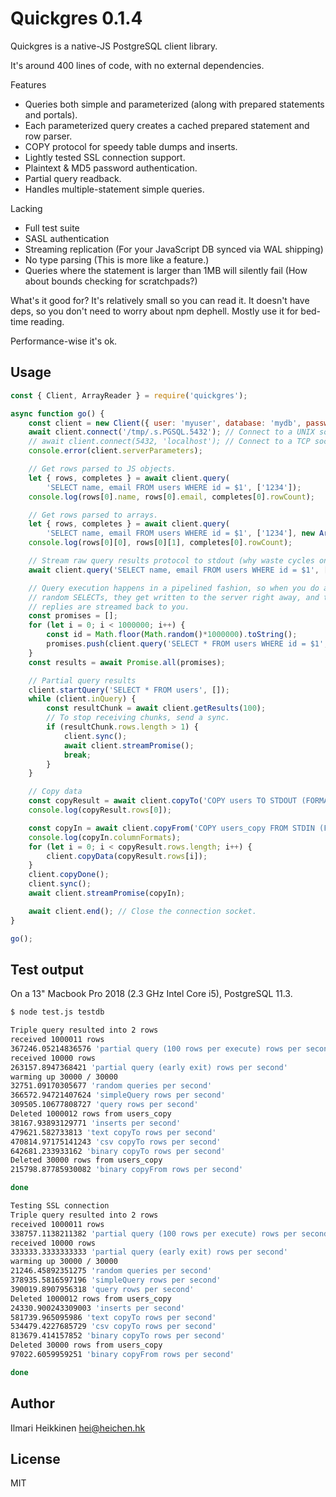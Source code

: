 # Quickgres 0.1.4

Quickgres is a native-JS PostgreSQL client library.

It's around 400 lines of code, with no external dependencies.

Features
 * Queries both simple and parameterized (along with prepared statements and portals).
 * Each parameterized query creates a cached prepared statement and row parser.
 * COPY protocol for speedy table dumps and inserts.
 * Lightly tested SSL connection support.
 * Plaintext & MD5 password authentication.
 * Partial query readback.
 * Handles multiple-statement simple queries.

Lacking
 * Full test suite
 * SASL authentication
 * Streaming replication (For your JavaScript DB synced via WAL shipping)
 * No type parsing (This is more like a feature.)
 * Queries where the statement is larger than 1MB will silently fail (How about bounds checking for scratchpads?)

What's it good for? It's relatively small so you can read it. It doesn't have deps, so you don't need to worry about npm dephell. Mostly use it for bed-time reading.

Performance-wise it's ok.


## Usage 

```javascript
const { Client, ArrayReader } = require('quickgres'); 

async function go() {
    const client = new Client({ user: 'myuser', database: 'mydb', password: 'mypass' });
    await client.connect('/tmp/.s.PGSQL.5432'); // Connect to a UNIX socket.
    // await client.connect(5432, 'localhost'); // Connect to a TCP socket.
    console.error(client.serverParameters);

    // Get rows parsed to JS objects.
    let { rows, completes } = await client.query(
        'SELECT name, email FROM users WHERE id = $1', ['1234']);
    console.log(rows[0].name, rows[0].email, completes[0].rowCount);

    // Get rows parsed to arrays.
    let { rows, completes } = await client.query(
        'SELECT name, email FROM users WHERE id = $1', ['1234'], new ArrayReader());
    console.log(rows[0][0], rows[0][1], completes[0].rowCount);

    // Stream raw query results protocol to stdout (why waste cycles on parsing data...)
    await client.query('SELECT name, email FROM users WHERE id = $1', ['1234'], process.stdout);

    // Query execution happens in a pipelined fashion, so when you do a million 
    // random SELECTs, they get written to the server right away, and the server
    // replies are streamed back to you.
    const promises = [];
    for (let i = 0; i < 1000000; i++) {
        const id = Math.floor(Math.random()*1000000).toString();
        promises.push(client.query('SELECT * FROM users WHERE id = $1', [id]));
    }
    const results = await Promise.all(promises);

    // Partial query results
    client.startQuery('SELECT * FROM users', []);
    while (client.inQuery) {
        const resultChunk = await client.getResults(100);
        // To stop receiving chunks, send a sync.
        if (resultChunk.rows.length > 1) {
            client.sync();
            await client.streamPromise();
            break;
        }
    }

    // Copy data
    const copyResult = await client.copyTo('COPY users TO STDOUT (FORMAT binary)');
    console.log(copyResult.rows[0]);

    const copyIn = await client.copyFrom('COPY users_copy FROM STDIN (FORMAT binary)');
    console.log(copyIn.columnFormats);
    for (let i = 0; i < copyResult.rows.length; i++) {
        client.copyData(copyResult.rows[i]);
    }
    client.copyDone();
    client.sync();
    await client.streamPromise(copyIn);

    await client.end(); // Close the connection socket.
}

go();
```

## Test output

On a 13" Macbook Pro 2018 (2.3 GHz Intel Core i5), PostgreSQL 11.3.

```bash
$ node test.js testdb

Triple query resulted into 2 rows
received 1000011 rows
367246.05214836576 'partial query (100 rows per execute) rows per second'
received 10000 rows
263157.8947368421 'partial query (early exit) rows per second'
warming up 30000 / 30000     
32751.09170305677 'random queries per second'
366572.94721407624 'simpleQuery rows per second'
309505.10677808727 'query rows per second'
Deleted 1000012 rows from users_copy
38167.93893129771 'inserts per second'
479621.582733813 'text copyTo rows per second'
470814.97175141243 'csv copyTo rows per second'
642681.233933162 'binary copyTo rows per second'
Deleted 30000 rows from users_copy
215798.87785930082 'binary copyFrom rows per second'

done

Testing SSL connection
Triple query resulted into 2 rows
received 1000011 rows
338757.1138211382 'partial query (100 rows per execute) rows per second'
received 10000 rows
333333.3333333333 'partial query (early exit) rows per second'
warming up 30000 / 30000     
21246.45892351275 'random queries per second'
378935.5816597196 'simpleQuery rows per second'
390019.8907956318 'query rows per second'
Deleted 1000012 rows from users_copy
24330.900243309003 'inserts per second'
581739.965095986 'text copyTo rows per second'
534479.4227685729 'csv copyTo rows per second'
813679.414157852 'binary copyTo rows per second'
Deleted 30000 rows from users_copy
97022.6059959251 'binary copyFrom rows per second'

done

```

## Author
Ilmari Heikkinen <hei@heichen.hk>

## License
MIT